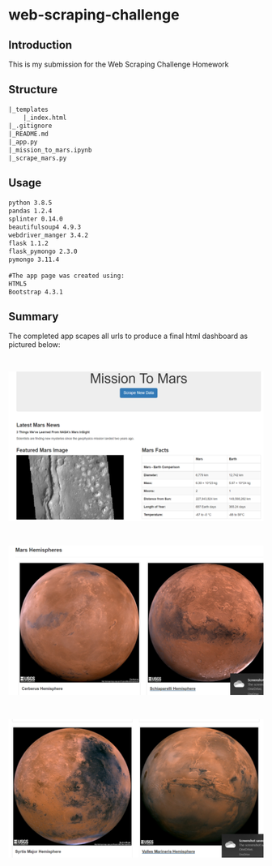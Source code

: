 # web-scraping-challenge

## Introduction

This is my submission for the Web Scraping Challenge Homework

## Structure

```
|_templates
	|_index.html
|_.gitignore
|_README.md
|_app.py
|_mission_to_mars.ipynb
|_scrape_mars.py

```

## Usage

```
python 3.8.5
pandas 1.2.4
splinter 0.14.0
beautifulsoup4 4.9.3
webdriver_manger 3.4.2
flask 1.1.2
flask_pymongo 2.3.0
pymongo 3.11.4

#The app page was created using:
HTML5
Bootstrap 4.3.1

```

## Summary

The completed app scapes all urls to produce a final html dashboard as pictured below:

<br>

![app screenshot](app1.png)

<br>

![app screenshot](app2.png)

<br>

![app screenshot](app3.png)




